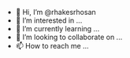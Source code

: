 - 👋 Hi, I’m @rhakesrhosan
- 👀 I’m interested in ...
- 🌱 I’m currently learning ...
- 💞️ I’m looking to collaborate on ...
- 📫 How to reach me ...

<!---
rhakesrhosan/rhakesrhosan is a ✨ special ✨ repository because its `README.md` (this file) appears on your GitHub profile.
You can click the Preview link to take a look at your changes.
--->
